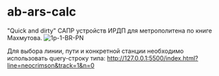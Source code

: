 # ab-ars-calc
 "Quick and dirty" САПР устройств ИРДП для метрополитена по книге Махмутова. 
![1p-1-BR-PN](https://github.com/user-attachments/assets/2ef4f32e-041a-4a8c-b8d2-a741b7776ad8)

Для выбора линии, пути и конкретной станции необходимо использовать query-строку типа:
http://127.0.0.1:5500/index.html?line=neocrimson&track=1&n=0
